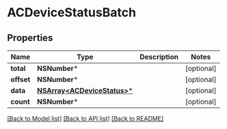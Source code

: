 # ACDeviceStatusBatch

## Properties
Name | Type | Description | Notes
------------ | ------------- | ------------- | -------------
**total** | **NSNumber*** |  | [optional] 
**offset** | **NSNumber*** |  | [optional] 
**data** | [**NSArray&lt;ACDeviceStatus&gt;***](ACDeviceStatus.md) |  | [optional] 
**count** | **NSNumber*** |  | [optional] 

[[Back to Model list]](../README.md#documentation-for-models) [[Back to API list]](../README.md#documentation-for-api-endpoints) [[Back to README]](../README.md)


